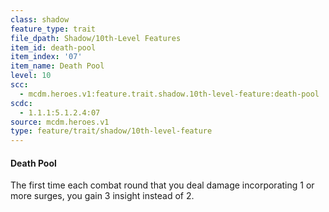 ```yaml
---
class: shadow
feature_type: trait
file_dpath: Shadow/10th-Level Features
item_id: death-pool
item_index: '07'
item_name: Death Pool
level: 10
scc:
  - mcdm.heroes.v1:feature.trait.shadow.10th-level-feature:death-pool
scdc:
  - 1.1.1:5.1.2.4:07
source: mcdm.heroes.v1
type: feature/trait/shadow/10th-level-feature
---
```


#### Death Pool

The first time each combat round that you deal damage incorporating 1 or more surges, you gain 3 insight instead of 2.
